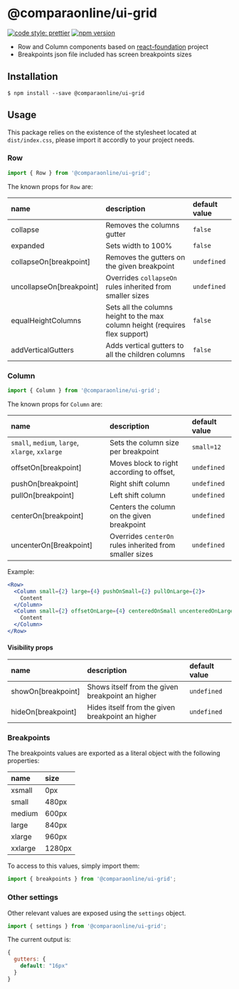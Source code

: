 # @comparaonline/ui-grid

[![code style: prettier](https://img.shields.io/badge/code_style-prettier-ff69b4.svg?style=flat-square)](https://github.com/prettier/prettier)
[![npm version](https://badge.fury.io/js/%40comparaonline%2Fui-grid.svg)](https://badge.fury.io/js/%40comparaonline%2Fui-grid)

* Row and Column components based on [react-foundation](https://github.com/digiaonline/react-foundation) project
* Breakpoints json file included has screen breakpoints sizes

## Installation

```
$ npm install --save @comparaonline/ui-grid
```

## Usage

This package relies on the existence of the stylesheet located at `dist/index.css`, please import it accordly to your project needs.

### Row

```js
import { Row } from '@comparaonline/ui-grid';
```

The known props for `Row` are:

| name                     | description                                                                  | default value |
| :----------------------- | :--------------------------------------------------------------------------- | :------------ |
| collapse                 | Removes the columns gutter                                                   | `false`       |
| expanded                 | Sets width to 100%                                                           | `false`       |
| collapseOn[breakpoint]   | Removes the gutters on the given breakpoint                                  | `undefined`   |
| uncollapseOn[breakpoint] | Overrides `collapseOn` rules inherited from smaller sizes                    | `undefined`   |
| equalHeightColumns       | Sets all the columns height to the max column height (requires flex support) | `false`       |
| addVerticalGutters       | Adds vertical gutters to all the children columns                            | `false`       |

### Column

```js
import { Column } from '@comparaonline/ui-grid';
```

The known props for `Column` are:

| name                                            | description                                             | default value |
| :---------------------------------------------- | :------------------------------------------------------ | :------------ |
| `small`, `medium`, `large`, `xlarge`, `xxlarge` | Sets the column size per breakpoint                     | `small=12`    |
| offsetOn[breakpoint]                            | Moves block to right according to offset,               | `undefined`   |
| pushOn[breakpoint]                              | Right shift column                                      | `undefined`   |
| pullOn[breakpoint]                              | Left shift column                                       | `undefined`   |
| centerOn[breakpoint]                            | Centers the column on the given breakpoint              | `undefined`   |
| uncenterOn[Breakpoint]                          | Overrides `centerOn` rules inherited from smaller sizes | `undefined`   |

Example:

```jsx
<Row>
  <Column small={2} large={4} pushOnSmall={2} pullOnLarge={2}>
    Content
  </Column>
  <Column small={2} offsetOnLarge={4} centeredOnSmall uncenteredOnLarge>
    Content
  </Column>
</Row>
```

#### Visibility props

| name               | description                                      | default value |
| :----------------- | :----------------------------------------------- | :------------ |
| showOn[breakpoint] | Shows itself from the given breakpoint an higher | `undefined`   |
| hideOn[breakpoint] | Hides itself from the given breakpoint an higher | `undefined`   |

### Breakpoints

The breakpoints values are exported as a literal object with the following properties:

| name    | size   |
| :------ | :----- |
| xsmall  | 0px    |
| small   | 480px  |
| medium  | 600px  |
| large   | 840px  |
| xlarge  | 960px  |
| xxlarge | 1280px |

To access to this values, simply import them:

```js
import { breakpoints } from '@comparaonline/ui-grid';
```

### Other settings

Other relevant values are exposed using the `settings` object.

```js
import { settings } from '@comparaonline/ui-grid';
```

The current output is:

```js
{
  gutters: {
    default: "16px"
  }
}
```
